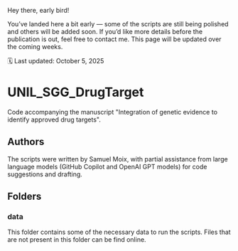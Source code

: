 Hey there, early bird!

You’ve landed here a bit early — some of the scripts are still being polished and others will be added soon.
If you’d like more details before the publication is out, feel free to contact me.
This page will be updated over the coming weeks.

🗓️ Last updated: October 5, 2025

# UNIL_SGG_DrugTarget
Code accompanying the manuscript "Integration of genetic evidence to identify approved drug targets". 

## Authors
The scripts were written by Samuel Moix, with partial assistance from large language models (GitHub Copilot and OpenAI GPT models) for code suggestions and drafting.

## Folders

### data
This folder contains some of the necessary data to run the scripts. Files that are not present in this folder can be find online.


